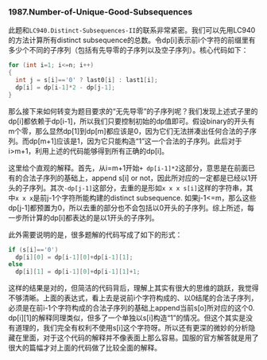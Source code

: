 ### 1987.Number-of-Unique-Good-Subsequences

此题和```LC940.Distinct-Subsequences-II```的联系非常紧密。我们可以先用LC940的方法计算所有distinct subsequence的总数。令dp[i]表示前i个字符的前缀里有多少个不同的子序列（包括有先导零的子序列以及空子序列）。核心代码如下：
```cpp
for (int i=1; i<=n; i++)
{
  int j = s[i]=='0' ? last0[i] : last1[i];
  dp[i] = dp[i-1]*2 - dp[j-1];
}
```
那么接下来如何转变为题目要求的“无先导零”的子序列呢？我们发现上述式子里的dp[i]都依赖于dp[i-1]，所以我们只要控制初始的dp值即可。假设binary的开头有m个零，那么显然dp[1]到dp[m]都应该是0，因为它们无法拼凑出任何合法的子序列。而dp[m+1]应该是1，因为它只能构造“1”这一个合法的子序列。此后对于i>m+1，利用上述的代码能够得到所有正确的dp[i]。

这里给个直观的解释。首先，从i=m+1开始```+ dp[i-1]*2```这部分，意思是在前面已有的合法子序列的基础上，append s[i] or not，因此所对应的一定都是已经以1开头的子序列。其次```-dp[j-1]```这部分，去重的是形如```x x x s[i]```这样的字符串，其中```x x x```是前j-1个字符所能构建的distinct subsequence. 如果j-1<=m，那么这些dp[j-1]都预置为0，所以去重的部分也不会包括以0开头的子序列。综上所述，每一步所计算的dp[i]都表达的是以1开头的子序列。

此外需要说明的是，很多题解的代码写成了如下的形式：
```cpp
if (s[i]=='0')
  dp[i][0] = dp[i-1][0]+dp[i-1][1];
else
  dp[i][1] = dp[i-1][0]+dp[i-1][1]+1;
```
这样的结果是对的，但简洁的代码背后，理解上其实有很大的思维的跳跃，我觉得不够清晰。上面的表达式，看上去是说前i个字符构成的、以0结尾的合法子序列，必须是在前i-1个字符构成的合法子序列的基础上append当前s[o]所对应的这个0. dp[i][1]的解释同理类似，但多了一个单独以s[i]构造“1”的情况。但这个其实是没有道理的，我们完全有权利不使用s[i]这个字符呀。所以还有更深的微妙的分析隐藏在里面，对于这个代码的解释并不像表面上那么容易。国服的官方解答就是用了很大的篇幅才对上面的代码做了比较全面的解释。
